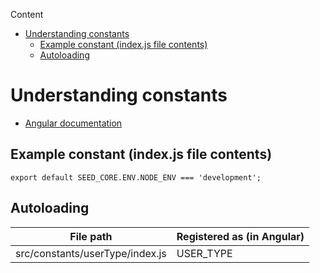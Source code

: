 <!-- START doctoc generated TOC please keep comment here to allow auto update -->
<!-- DON'T EDIT THIS SECTION, INSTEAD RE-RUN doctoc TO UPDATE -->
Content

- [Understanding constants](#understanding-constants)
  - [Example constant (index.js file contents)](#example-constant-indexjs-file-contents)
  - [Autoloading](#autoloading)

<!-- END doctoc generated TOC please keep comment here to allow auto update -->

# Understanding constants

* [Angular documentation](https://docs.angularjs.org/api/auto/service/$provide#constant)

## Example constant (index.js file contents)

```
export default SEED_CORE.ENV.NODE_ENV === 'development';
```

## Autoloading

|File path|Registered as (in Angular)|
|---|---|
|src/constants/userType/index.js|USER_TYPE|
